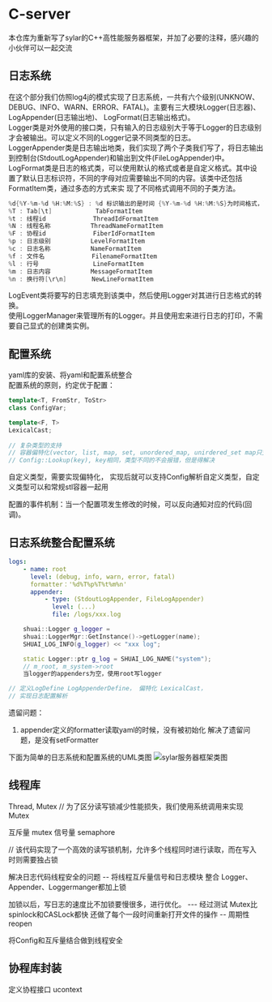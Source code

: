  # C-server
 本仓库为重新写了sylar的C++高性能服务器框架，并加了必要的注释，感兴趣的小伙伴可以一起交流
 
 ## 日志系统
 在这个部分我们仿照log4j的模式实现了日志系统，一共有六个级别(UNKNOW、DEBUG、INFO、WARN、ERROR、FATAL)。主要有三大模块Logger(日志器)、LogAppender(日志输出地)、 
 LogFormat(日志输出格式)。  
 Logger类是对外使用的接口类，只有输入的日志级别大于等于Logger的日志级别才会被输出。可以定义不同的Logger记录不同类型的日志。  
 LoggerAppender类是日志输出地类，我们实现了两个子类我们写了，将日志输出到控制台(StdoutLogAppender)和输出到文件(FileLogAppender)中。  
 LogFormat类是日志的格式类，可以使用默认的格式或者是自定义格式。其中设置了默认日志标识符，不同的字母对应需要输出不同的内容。该类中还包括FormatItem类，通过多态的方式来实 
 现了不同格式调用不同的子类方法。  
 ```cpp
 %d{%Y-%m-%d %H:%M:%S} : %d 标识输出的是时间 {%Y-%m-%d %H:%M:%S}为时间格式，可选 DateTimeFormatItem  
 %T : Tab[\t]            TabFormatItem  
 %t : 线程id             ThreadIdFormatItem  
 %N : 线程名称           ThreadNameFormatItem  
 %F : 协程id             FiberIdFormatItem  
 %p : 日志级别           LevelFormatItem         
 %c : 日志名称           NameFormatItem  
 %f : 文件名             FilenameFormatItem  
 %l : 行号               LineFormatItem  
 %m : 日志内容           MessageFormatItem  
 %n : 换行符[\r\n]       NewLineFormatItem
```
 LogEvent类将要写的日志填充到该类中，然后使用Logger对其进行日志格式的转换。  
 使用LoggerManager来管理所有的Logger。并且使用宏来进行日志的打印，不需要自己显式的创建类实例。  
 ## 配置系统
 yaml库的安装、将yaml和配置系统整合  
 配置系统的原则，约定优于配置：  
 ```cpp  
 template<T, FromStr, ToStr>
 class ConfigVar;

 template<F, T>
 LexicalCast;
   
 // 复杂类型的支持   
 // 容器偏特化(vector, list, map, set, unordered_map, unirdered_set map只支持key为string类型的数据，) 目的是为了实现STL容器到string的相互转换
 // Config::Lookup(key), key相同，类型不同的不会报错，但是得解决
 ```
 自定义类型，需要实现偏特化， 实现后就可以支持Config解析自定义类型，自定义类型可以和常规stl容器一起用

 配置的事件机制：当一个配置项发生修改的时候，可以反向通知对应的代码(回调)。

 ## 日志系统整合配置系统
 ```yaml
 logs:
     - name: root
       level: (debug, info, warn, error, fatal)
       formatter：'%d%T%p%T%t%m%n'
       appender: 
           - type: (StdoutLogAppender, FileLogAppender)
             level: (...)
             file: /logs/xxx.log
```      
```cpp
    shuai::Logger g_logger = 
    shuai::LoggerMgr::GetInstance()->getLogger(name);
    SHUAI_LOG_INFO(g_logger) << "xxx log"; 
```

```cpp
    static Logger::ptr g_log = SHUAI_LOG_NAME("system");
    // m_root, m_system->root
    当logger的appenders为空，使用root写logger
```

```cpp
// 定义LogDefine LogAppenderDefine， 偏特化 LexicalCast，
// 实现日志配置解析
```
遗留问题：
1. appender定义的formatter读取yaml的时候，没有被初始化
解决了遗留问题，是没有setFormatter

下面为简单的日志系统和配置系统的UML类图
![sylar服务器框架类图](https://github.com/user-attachments/assets/5cc0d558-8701-41ae-b68f-c371ce147374)

## 线程库

Thread, Mutex
// 为了区分读写锁减少性能损失，我们使用系统调用来实现Mutex 

互斥量 mutex
信号量 semaphore

// 该代码实现了一个高效的读写锁机制，允许多个线程同时进行读取，而在写入时则需要独占锁

解决日志代码线程安全的问题 -- 将线程互斥量信号和日志模块 整合
Logger、Appender、Loggermanger都加上锁

加锁以后，写日志的速度比不加锁要慢很多，进行优化。 ---  经过测试 Mutex比spinlock和CASLock都快
还做了每个一段时间重新打开文件的操作 -- 周期性reopen

将Config和互斥量结合做到线程安全

## 协程库封装
定义协程接口
ucontext
